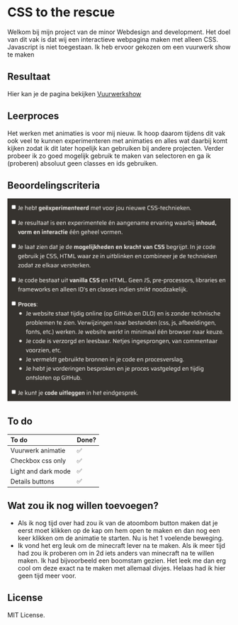 # CSS to the rescue

Welkom bij mijn project van de minor Webdesign and development. Het doel van dit vak is dat wij een interactieve webpagina maken met alleen CSS. Javascript is niet toegestaan. Ik heb ervoor gekozen om een vuurwerk show te maken

## Resultaat

Hier kan je de pagina bekijken [Vuurwerkshow](https://fabian-vis.github.io/vuurwerk-je-/ "Vuurwerkshow")

## Leerproces

Het werken met animaties is voor mij nieuw. Ik hoop daarom tijdens dit vak ook veel te kunnen experimenteren met animaties en alles wat daarbij komt kijken zodat ik dit later hopelijk kan gebruiken bij andere projecten. Verder probeer ik zo goed mogelijk gebruik te maken van selectoren en ga ik (proberen) absoluut geen classes en ids gebruiken.

## Beoordelingscriteria

![Beoordelingscriteria](images/beoordelingscriteria.png)

## To do

| To do               | Done? |
| :------------------ | :---- |
| Vuurwerk animatie   | ✅    |
| Checkbox css only   | ✅    |
| Light and dark mode | ✅    |
| Details buttons     | ✅    |

## Wat zou ik nog willen toevoegen?

- Als ik nog tijd over had zou ik van de atoombom button maken dat je eerst moet klikken op de kap om hem open te maken en dan nog een keer klikken om de animatie te starten. Nu is het 1 voelende beweging.
- Ik vond het erg leuk om de minecraft lever na te maken. Als ik meer tijd had zou ik proberen om in 2d iets anders van minecraft na te willen maken. Ik had bijvoorbeeld een boomstam gezien. Het leek me dan erg cool om deze exact na te maken met allemaal divjes. Helaas had ik hier geen tijd meer voor.

## License

MIT License.
